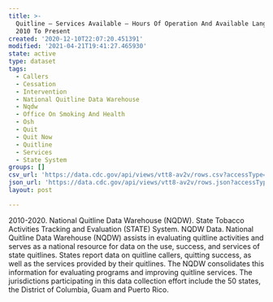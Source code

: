```yaml
---
title: >-
  Quitline – Services Available – Hours Of Operation And Available Languages -
  2010 To Present
created: '2020-12-10T22:07:20.451391'
modified: '2021-04-21T19:41:27.465930'
state: active
type: dataset
tags:
  - Callers
  - Cessation
  - Intervention
  - National Quitline Data Warehouse
  - Nqdw
  - Office On Smoking And Health
  - Osh
  - Quit
  - Quit Now
  - Quitline
  - Services
  - State System
groups: []
csv_url: 'https://data.cdc.gov/api/views/vtt8-av2v/rows.csv?accessType=DOWNLOAD'
json_url: 'https://data.cdc.gov/api/views/vtt8-av2v/rows.json?accessType=DOWNLOAD'
layout: post

---
```

2010-2020.  National Quitline Data Warehouse (NQDW). State Tobacco Activities Tracking and Evaluation (STATE) System.  NQDW Data.  National Quitline Data Warehouse (NQDW) assists in evaluating quitline activities and serves as a national resource for data on the use, success, and services of state quitlines.  States report data on quitline callers, quitting success, as well as the services provided by their quitlines. The NQDW consolidates this information for evaluating programs and improving quitline services.  The jurisdictions participating in this data collection effort include the 50 states, the District of Columbia, Guam and Puerto Rico.
